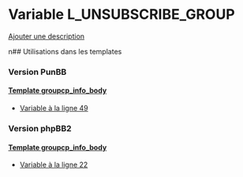 # Variable L_UNSUBSCRIBE_GROUP
[Ajouter une description](https://fa-tvars.appspot.com/L_UNSUBSCRIBE_GROUP)

n## Utilisations dans les templates

### Version PunBB

#### [Template groupcp_info_body](punbb/groupcp_info_body.md)
* [Variable à la ligne 49](../punbb/groupcp_info_body.tpl#L49)

### Version phpBB2

#### [Template groupcp_info_body](subsilver/groupcp_info_body.md)
* [Variable à la ligne 22](../subsilver/groupcp_info_body.tpl#L22)